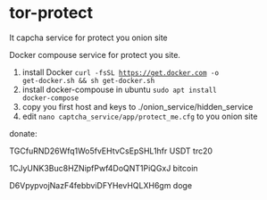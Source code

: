 # tor-protect
It capcha service for protect you onion site

Docker compouse service for protect you site.
1) install Docker <code>curl -fsSL https://get.docker.com -o get-docker.sh && sh get-docker.sh</code>
2) install docker-compouse
   in ubuntu <code>sudo apt install docker-compose</code>
3) copy you first host and keys to ./onion_service/hidden_service
4) edit <code>nano captcha_service/app/protect_me.cfg</code> to you onion site 



donate:

TGCfuRND26Wfq1Wo5fvEHtvCsEpSHL1hfr USDT trc20

1CJyUNK3Buc8HZNipfPwf4DoQNT1PiQGxJ bitcoin

D6VpypvojNazF4febbviDFYHevHQLXH6gm doge
